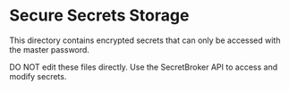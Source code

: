 # Secure Secrets Storage

This directory contains encrypted secrets that can only be accessed with the master password.

DO NOT edit these files directly.
Use the SecretBroker API to access and modify secrets.
